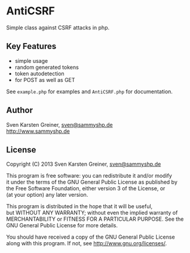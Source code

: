 AntiCSRF 
================

Simple class against CSRF attacks in php.


Key Features
------------

- simple usage
- random generated tokens
- token autodetection
- for POST as well as GET

See `example.php` for examples and `AntiCSRF.php` for documentation.


Author
------

Sven Karsten Greiner, <sven@sammyshp.de>  
<http://www.sammyshp.de>


License
-------

Copyright (C) 2013 Sven Karsten Greiner, <sven@sammyshp.de>

This program is free software: you can redistribute it and/or modify  
it under the terms of the GNU General Public License as published by  
the Free Software Foundation, either version 3 of the License, or  
(at your option) any later version.

This program is distributed in the hope that it will be useful,  
but WITHOUT ANY WARRANTY; without even the implied warranty of  
MERCHANTABILITY or FITNESS FOR A PARTICULAR PURPOSE. See the  
GNU General Public License for more details.

You should have received a copy of the GNU General Public License  
along with this program. If not, see <http://www.gnu.org/licenses/>.
